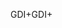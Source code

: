 <span data-ttu-id="45c25-101">GDI+</span><span class="sxs-lookup"><span data-stu-id="45c25-101">GDI+</span></span>